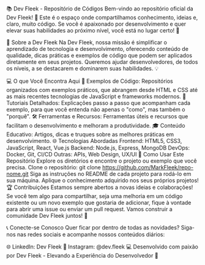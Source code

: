📚 Dev Fleek - Repositório de Códigos
Bem-vindo ao repositório oficial da Dev Fleek! 🚀 Este é o espaço onde compartilhamos conhecimento, ideias e, claro, muito código. Se você é apaixonado por desenvolvimento e quer elevar suas habilidades ao próximo nível, você está no lugar certo! 🎯

📝 Sobre a Dev Fleek
Na Dev Fleek, nossa missão é simplificar o aprendizado de tecnologia e desenvolvimento, oferecendo conteúdo de qualidade, dicas práticas e exemplos de código que podem ser aplicados diretamente em seus projetos. Queremos ajudar desenvolvedores, de todos os níveis, a se destacarem e dominarem suas habilidades. 💡

💻 O que Você Encontra Aqui
🌟 Exemplos de Código: Repositórios organizados com exemplos práticos, que abrangem desde HTML e CSS até as mais recentes tecnologias de JavaScript e frameworks modernos.
📘 Tutoriais Detalhados: Explicações passo a passo que acompanham cada exemplo, para que você entenda não apenas o "como", mas também o "porquê".
🛠️ Ferramentas e Recursos: Ferramentas úteis e recursos que facilitam o desenvolvimento e melhoram a produtividade.
🎓 Conteúdo Educativo: Artigos, dicas e truques sobre as melhores práticas em desenvolvimento.
🌐 Tecnologias Abordadas
Frontend: HTML5, CSS3, JavaScript, React, Vue.js
Backend: Node.js, Express, MongoDB
DevOps: Docker, Git, CI/CD
Outras: APIs, Web Design, UX/UI
🚀 Como Usar Este Repositório
Explore os diretórios e encontre o projeto ou exemplo que você precisa.
Clone o repositório: git clone https://github.com/MarkFleek/repo-nome.git
Siga as instruções no README de cada projeto para rodá-lo em sua máquina.
Aplique o conhecimento adquirido nos seus próprios projetos!
🏆 Contribuições
Estamos sempre abertos a novas ideias e colaborações! Se você tem algo para compartilhar, seja uma melhoria em um código existente ou um novo exemplo que gostaria de adicionar, fique à vontade para abrir uma issue ou enviar um pull request. Vamos construir a comunidade Dev Fleek juntos! 🤝

📞 Conecte-se Conosco
Quer ficar por dentro de todas as novidades? Siga-nos nas redes sociais e acompanhe nossos conteúdos diários:

🌐 LinkedIn: Dev Fleek
📸 Instagram: @dev.fleek
💻 Desenvolvido com paixão por Dev Fleek - Elevando a Experiência do Desenvolvedor 🚀
